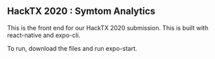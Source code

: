 ## HackTX 2020 : Symtom Analytics

This is the front end for our HackTX 2020 submission.
This is built with react-native and expo-cli.

To run, download the files and run expo-start.